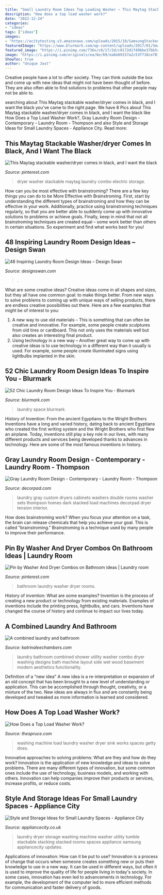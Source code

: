 ```yaml
---
title: "Small Laundry Room Ideas Top Loading Washer ~ This Maytag Stackable Washer/dryer Comes In Black, And I Want The Black"
description: "How does a top load washer work?"
date: "2022-12-24"
categories:
- "ideas"
tags: ["ideas"]
images:
- "https://acitytesting.s3.amazonaws.com/uploads/2015/10/SamsungStacked.jpg"
featuredImage: "https://www.blurmark.com/wp-content/uploads/2017/01/Small-space-big-punch-laundry-room.jpeg"
featured_image: "https://i.pinimg.com/736x/c0/17/2d/c0172d1f49bbe37bb5cbb162d928966b--compact-laundry-bathroom-cupboards.jpg"
image: "https://i.pinimg.com/originals/ea/6e/69/ea6e69157a2c53f710ce7013e969f46d.jpg"
ShowToc: true
author: "Unique Jast"
---
```



Creative people have a lot to offer society. They can think outside the box and come up with new ideas that might not have been thought of before. They are also often able to find solutions to problems that other people may not be able to.

	

		
searching about This Maytag stackable washer/dryer comes in black, and I want the black you've came to the right page. We have 8 Pics about This Maytag stackable washer/dryer comes in black, and I want the black like How Does a Top Load Washer Work?, Gray Laundry Room Design - Contemporary - Laundry Room - Thompson and also Style and Storage Ideas for Small Laundry Spaces - Appliance City. Read more:
		
    
## This Maytag Stackable Washer/dryer Comes In Black, And I Want The Black

<img loading=lazy src="https://i.pinimg.com/originals/ea/6e/69/ea6e69157a2c53f710ce7013e969f46d.jpg" onerror="this.onerror=null;this.src='https://tse3.mm.bing.net/th?id=OIP.6m5pFXosU_cQznAT6Wn0bQHaJ4&amp;pid=15.1';" alt="This Maytag stackable washer/dryer comes in black, and I want the black">

_Source: pinterest.com_

>dryer washer stackable maytag laundry combo electric storage. 

	

How can you be most effective with brainstroming?
There are a few key things you can do to be More Effective with Brainstroming. First, start by understanding the different types of brainstroming and how they can be effective in your work. Additionally, practice using brainstroming techniques regularly, so that you are better able to suddenly come up with innovative solutions to problems or achieve goals. Finally, keep in mind that not all brainstroming techniques are created equal – some work better than others in certain situations. So experiment and find what works best for you!

    
## 48 Inspiring Laundry Room Design Ideas – Design Swan

<img loading=lazy src="https://img.designswan.com/2015/08/laundryRoom/36.jpg" onerror="this.onerror=null;this.src='https://tse3.mm.bing.net/th?id=OIP.dz6_WgRYFQKhfmxUMx-V3gHaHW&amp;pid=15.1';" alt="48 Inspiring Laundry Room Design Ideas – Design Swan">

_Source: designswan.com_

>. 

	

What are some creative ideas?
Creative ideas come in all shapes and sizes, but they all have one common goal: to make things better. From new ways to solve problems to coming up with unique ways of selling products, there are endless creative possibilities out there. Here are a few examples that might be of interest to you: 
1. A new way to use old materials – This is something that can often be creative and innovative. For example, some people create sculptures from old tires or cardboard. This not only uses the materials well but also creates an interesting final product. 
2. Using technology in a new way – Another great way to come up with creative ideas is to use technology in a different way than it usually is used. For example, some people create illuminated signs using lightbulbs implanted in the skin.

    
## 52 Chic Laundry Room Design Ideas To Inspire You - Blurmark

<img loading=lazy src="https://www.blurmark.com/wp-content/uploads/2017/01/Small-space-big-punch-laundry-room.jpeg" onerror="this.onerror=null;this.src='https://tse3.mm.bing.net/th?id=OIP.LF_MrpqZDR7VstW4f4T-EQHaLT&amp;pid=15.1';" alt="52 Chic Laundry Room Design Ideas To Inspire You - Blurmark">

_Source: blurmark.com_

>laundry space blurmark. 

	

History of Invention: From the ancient Egyptians to the Wright Brothers
Inventions have a long and varied history, dating back to ancient Egyptians who created the first writing system and the Wright Brothers who first flew an airplane. Today, inventions still play a key role in our lives, with many different products and services being developed thanks to advances in technology. Here are some of the most famous inventions in history.

    
## Gray Laundry Room Design - Contemporary - Laundry Room - Thompson

<img loading=lazy src="https://cdn.decorpad.com/photos/2015/02/09/dark-gray-laundry-cabinets-2-sets-of-washers-and-dryers-gray-laundry-room.jpg" onerror="this.onerror=null;this.src='https://tse2.mm.bing.net/th?id=OIP.BnWiqsv6ygnUosiU5PyiogHaH1&amp;pid=15.1';" alt="Gray Laundry Room Design - Contemporary - Laundry Room - Thompson">

_Source: decorpad.com_

>laundry gray custom dryers cabinets washers double rooms washer sets thompson homes dark stacked load machines decorpad dryer tension interior. 

	

How does brainstroming work?
When you focus your attention on a task, the brain can release chemicals that help you achieve your goal. This is called "brainstroming." Brainstroming is a technique used by many people to improve their performance.

    
## Pin By Washer And Dryer Combos On Bathroom Ideas | Laundry Room

<img loading=lazy src="https://i.pinimg.com/736x/c0/17/2d/c0172d1f49bbe37bb5cbb162d928966b--compact-laundry-bathroom-cupboards.jpg" onerror="this.onerror=null;this.src='https://tse2.mm.bing.net/th?id=OIP.zxi8klnEM8YdhOZMYvx79wHaLD&amp;pid=15.1';" alt="Pin by Washer And Dryer Combos on Bathroom ideas | Laundry room">

_Source: pinterest.com_

>bathroom laundry washer dryer rooms. 

	

History of invention: What are some examples?
Invention is the process of creating a new product or technology from existing materials. Examples of inventions include the printing press, lightbulbs, and cars. Inventions have changed the course of history and continue to impact our lives today.

    
## A Combined Laundry And Bathroom

<img loading=lazy src="https://www.katrinaleechambers.com/wp-content/uploads/2016/08/46d518f3b40a5932a85ae800ee73340f.jpg" onerror="this.onerror=null;this.src='https://tse4.mm.bing.net/th?id=OIP.GB3Y3urgEz2HM_CVh3di1AHaK9&amp;pid=15.1';" alt="A combined laundry and bathroom">

_Source: katrinaleechambers.com_

>laundry bathroom combined shower utility washer combo dryer washing designs bath machine layout side wet wood basement modern aesthetics functionality. 

	

Definition of a "new idea"
A new idea is a re-interpretation or expansion of an old concept that has been brought to a new level of understanding or application. This can be accomplished through thought, creativity, or a mixture of the two. New ideas are always in flux and are constantly being developed and tweaked as more information is learned and considered.

    
## How Does A Top Load Washer Work?

<img loading=lazy src="https://www.thespruce.com/thmb/1HhVEz-efWBPsIMuUwpsmZb0WsY=/5198x3466/filters:fill(auto,1)/washing-machine--dryer-and-sink-in-laundry-room-519518119-5aa1f9e5119fa80037d73fe2.jpg" onerror="this.onerror=null;this.src='https://tse2.mm.bing.net/th?id=OIP.usdcSChq7amxhZejblFWUQHaE8&amp;pid=15.1';" alt="How Does a Top Load Washer Work?">

_Source: thespruce.com_

>washing machine load laundry washer dryer sink works spaces getty does. 

	

Innovative approaches to solving problems: What are they and how do they work?
Innovation is the application of new knowledge and ideas to solve problems. There are many different types of innovation, but some common ones include the use of technology, business models, and working with others. Innovation can help companies improve their products or services, increase profits, or reduce costs.

    
## Style And Storage Ideas For Small Laundry Spaces - Appliance City

<img loading=lazy src="https://acitytesting.s3.amazonaws.com/uploads/2015/10/SamsungStacked.jpg" onerror="this.onerror=null;this.src='https://tse4.mm.bing.net/th?id=OIP.jLxVICwqX8mYvGsFedVUngHaH1&amp;pid=15.1';" alt="Style and Storage Ideas for Small Laundry Spaces - Appliance City">

_Source: appliancecity.co.uk_

>laundry dryer storage washing machine washer utility tumble stackable stacking stacked rooms spaces appliance samsung appliancecity updates. 

	

Applications of innovation: How can it be put to use?
Innovation is a process of change that occurs when someone creates something new or puts their knowledge to use in a new way. It can be used in different ways, but often it is used to improve the quality of life for people living in today's society. In some cases, innovation has even led to advancements in technology. For example, the development of the computer led to more efficient methods for communication and faster delivery of goods.


